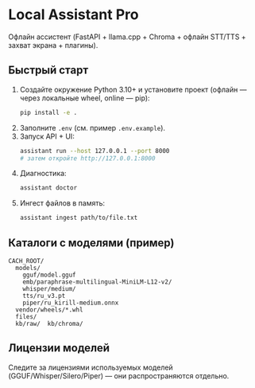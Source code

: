 # Local Assistant Pro

Офлайн ассистент (FastAPI + llama.cpp + Chroma + офлайн STT/TTS + захват экрана + плагины).

## Быстрый старт
1) Создайте окружение Python 3.10+ и установите проект (офлайн — через локальные wheel, online — pip):
   ```bash
   pip install -e .
   ```

2. Заполните `.env` (см. пример `.env.example`).
3. Запуск API + UI:
   ```bash
   assistant run --host 127.0.0.1 --port 8000
   # затем откройте http://127.0.0.1:8000
   ```
4. Диагностика:
   ```bash
   assistant doctor
   ```
5. Ингест файлов в память:
   ```bash
   assistant ingest path/to/file.txt
   ```

## Каталоги с моделями (пример)

```
CACH_ROOT/
  models/
    gguf/model.gguf
    emb/paraphrase-multilingual-MiniLM-L12-v2/
    whisper/medium/
    tts/ru_v3.pt
    piper/ru_kirill-medium.onnx
  vendor/wheels/*.whl
  files/
  kb/raw/  kb/chroma/
```

## Лицензии моделей

Следите за лицензиями используемых моделей (GGUF/Whisper/Silero/Piper) — они распространяются отдельно.
